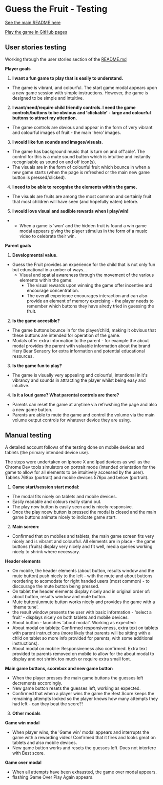 # Guess the Fruit - Testing

[See the main README here](README.md)

[Play the game in GitHub pages](https://archierowe.github.io/guess_the_fruit/)

## User stories testing

Working through the user stories section of the [README.md](README.md)

**Player goals**

1. **I want a fun game to play that is easily to understand.**

- The game is vibrant, and colourful. The start game modal appears upon a new game session with simple instructions. However, the game is designed to be simple and intuitive.

2. **I want/need/require child friendly controls. I need the game controls/buttons to be obvious and 'clickable' - large and colourful buttons to attract my attention.**

- The game controls are obvious and appear in the form of very vibrant and colourful images of fruit - the main 'hero' images.

3. **I would like fun sounds and images/visuals.**

- The game has background music that is turn on and off'able'. The control for this is a mute sound button which is intuitive and instantly recognisable as sound on and off icon(s).
- The visuals are in the form of colourful fruit which bounce in when a new game starts (when the page is refreshed or the main new game button is pressed/clicked).

4. **I need to be able to recognise the elements within the game.**

- The visuals are fruits are among the most common and certainly fruit that most children will have seen (and hopefully eaten) before.

5. **I would love visual and audible rewards when I play/win!**

- - When a game is 'won' and the hidden fruit is found a win game modal appears giving the player stimulus in the form of a music video to celebrate their win.

**Parent goals**

1. **Developmental value.**

- Guess the Fruit provides an experience for the child that is not only fun but educational in a umber of ways...
  - Visual and spatial awareness through the movement of the various elements within the game:
    - The visual rewards upon winning the game offer incentive and encourage concentration.
    - The overall experience encourages interaction and can also provide an element of memory exercising - the player needs to remember which buttons they have alredy tried in guessing the fruit.

2. **Is the game accesible?**

- The game buttons bounce in for the player/child, making it obvious that these buttons are intended for operation of the game.
- Modals offer extra information to the parent - for example the about modal provides the parent with valuable information about the brand Hery Bear Sensory for extra information and potential educational resources.

3. **Is the game fun to play?**

- The game is visually very appealing and colourful, intentional in it's vibrancy and sounds in attracting the player whilst being easy and intuitive.

4. **Is it a loud game? What parental controls are there?**

- Parents can reset the game at anytime via refrwshing the page and also a new game button.
- Parents are able to mute the game and control the volume via the main volume output controls for whatever device they are using.

## Manual testing

A detailed account follows of the testing done on mobile devices and tablets (the primary intended device use).

The steps were undertaken on Iphone X and Ipad devices as well as the Chrome Dev tools simulators on portrait mode (intended orientation for the game to allow for all elements to be intuitively accessed by the user). Tablets 768px (portrait) and mobile devices 576px and below (portrait).

1. **Game start/session start modal:**

- The modal fits nicely on tablets and mobile devices.
- Easily readable and colours really stand out.
- The play now button is easily seen and is nicely responsive.
- Once the play noew button is pressed the modal is closed and the main game buttons animate nicely to indicate game start.

2. **Main screen:**

- Confirmed that on mobiles and tablets, the main game screen fits very nicely and is vibrant and colourful. All elements are in place - the game buttons (fruits) display very nicely and fit well, media queries working nicely to shrink where necessary.

**Header elements**

- On mobile, the header elements (about button, results window and the mute button) push nicely to the left - with the mute and about buttons reordering to acomodate for right handed users (most common) - to discourage the mute button being pressed.
- On tablet the header elements display nicely and in original order of: about button, results window and mute button.
- Mute button/unmute button works nicely and provides the game with a 'theme tune'.
- the result window presents the user with basic information - 'select a fruit' - displays nicely on both tablets and mobile devices.
- About button - launches 'about modal'. Working as expected:
- About modal on tablets: Confirmed responsiveness, extra text on tablets with parent instructions (more likely that parents will be sitting with a child on tablet so more info provided for parents, with some additional instructions).
- About modal on mobile: Responsiveness also confirmed. Extra text provided to parents removed on mobile to allow for the about modal to display and not shrink too much or require extra small font.

**Main game buttons, scorebox and new game button**

- When the player presses the main game buttons the guesses left decrements accordingly.
- New game button resets the guesses left, working as expected.
- Confirmed that when a player wins the game the Best Score keeps the remaining attempts locked so the player knows how many attempts they had left - can they beat the score?!

3. **Other modals**

**Game win modal**

- When player wins, the 'Game win' modal appears and interrupts the game with a rewarding video! Confirmed that it fires and looks great on tablets and also mobile devices.
- New game button works and resets the guesses left. Does not interfere with Best score.

**Game over modal**

- When all attempts have been exhausted, the game over modal appears.
- flashing Game Over Play Again appears.
